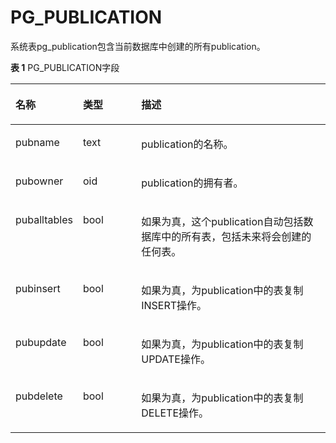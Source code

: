 # PG\_PUBLICATION<a name="ZH-CN_TOPIC_0000001198437518"></a>

系统表pg\_publication包含当前数据库中创建的所有publication。

**表 1**  PG\_PUBLICATION字段

<a name="table8390885257"></a>
<table><thead align="left"><tr id="row17390188162516"><th class="cellrowborder" valign="top" width="14.591459145914593%" id="mcps1.2.4.1.1"><p id="p18390188112511"><a name="p18390188112511"></a><a name="p18390188112511"></a>名称</p>
</th>
<th class="cellrowborder" valign="top" width="19.74197419741974%" id="mcps1.2.4.1.2"><p id="p7391168132520"><a name="p7391168132520"></a><a name="p7391168132520"></a>类型</p>
</th>
<th class="cellrowborder" valign="top" width="65.66656665666567%" id="mcps1.2.4.1.3"><p id="p739219852516"><a name="p739219852516"></a><a name="p739219852516"></a>描述</p>
</th>
</tr>
</thead>
<tbody><tr id="row1739210802511"><td class="cellrowborder" valign="top" width="14.591459145914593%" headers="mcps1.2.4.1.1 "><p id="p23921685255"><a name="p23921685255"></a><a name="p23921685255"></a>pubname</p>
</td>
<td class="cellrowborder" valign="top" width="19.74197419741974%" headers="mcps1.2.4.1.2 "><p id="p2039378142510"><a name="p2039378142510"></a><a name="p2039378142510"></a>text</p>
</td>
<td class="cellrowborder" valign="top" width="65.66656665666567%" headers="mcps1.2.4.1.3 "><p id="p439317811259"><a name="p439317811259"></a><a name="p439317811259"></a>publication的名称。</p>
</td>
</tr>
<tr id="row139313892510"><td class="cellrowborder" valign="top" width="14.591459145914593%" headers="mcps1.2.4.1.1 "><p id="p5393138112518"><a name="p5393138112518"></a><a name="p5393138112518"></a>pubowner</p>
</td>
<td class="cellrowborder" valign="top" width="19.74197419741974%" headers="mcps1.2.4.1.2 "><p id="p143932088256"><a name="p143932088256"></a><a name="p143932088256"></a>oid</p>
</td>
<td class="cellrowborder" valign="top" width="65.66656665666567%" headers="mcps1.2.4.1.3 "><p id="p6393687251"><a name="p6393687251"></a><a name="p6393687251"></a>publication的拥有者。</p>
</td>
</tr>
<tr id="row133931487257"><td class="cellrowborder" valign="top" width="14.591459145914593%" headers="mcps1.2.4.1.1 "><p id="p1139311862519"><a name="p1139311862519"></a><a name="p1139311862519"></a>puballtables</p>
</td>
<td class="cellrowborder" valign="top" width="19.74197419741974%" headers="mcps1.2.4.1.2 "><p id="p12393582257"><a name="p12393582257"></a><a name="p12393582257"></a>bool</p>
</td>
<td class="cellrowborder" valign="top" width="65.66656665666567%" headers="mcps1.2.4.1.3 "><p id="p739315892515"><a name="p739315892515"></a><a name="p739315892515"></a>如果为真，这个publication自动包括数据库中的所有表，包括未来将会创建的任何表。</p>
</td>
</tr>
<tr id="row108501716192615"><td class="cellrowborder" valign="top" width="14.591459145914593%" headers="mcps1.2.4.1.1 "><p id="p1385131610262"><a name="p1385131610262"></a><a name="p1385131610262"></a>pubinsert</p>
</td>
<td class="cellrowborder" valign="top" width="19.74197419741974%" headers="mcps1.2.4.1.2 "><p id="p108511116162616"><a name="p108511116162616"></a><a name="p108511116162616"></a>bool</p>
</td>
<td class="cellrowborder" valign="top" width="65.66656665666567%" headers="mcps1.2.4.1.3 "><p id="p685201611265"><a name="p685201611265"></a><a name="p685201611265"></a>如果为真，为publication中的表复制INSERT操作。</p>
</td>
</tr>
<tr id="row47792198262"><td class="cellrowborder" valign="top" width="14.591459145914593%" headers="mcps1.2.4.1.1 "><p id="p578011914261"><a name="p578011914261"></a><a name="p578011914261"></a>pubupdate</p>
</td>
<td class="cellrowborder" valign="top" width="19.74197419741974%" headers="mcps1.2.4.1.2 "><p id="p1780181916261"><a name="p1780181916261"></a><a name="p1780181916261"></a>bool</p>
</td>
<td class="cellrowborder" valign="top" width="65.66656665666567%" headers="mcps1.2.4.1.3 "><p id="p27801719102611"><a name="p27801719102611"></a><a name="p27801719102611"></a>如果为真，为publication中的表复制UPDATE操作。</p>
</td>
</tr>
<tr id="row1331192214267"><td class="cellrowborder" valign="top" width="14.591459145914593%" headers="mcps1.2.4.1.1 "><p id="p12332122252613"><a name="p12332122252613"></a><a name="p12332122252613"></a>pubdelete</p>
</td>
<td class="cellrowborder" valign="top" width="19.74197419741974%" headers="mcps1.2.4.1.2 "><p id="p11332722192612"><a name="p11332722192612"></a><a name="p11332722192612"></a>bool</p>
</td>
<td class="cellrowborder" valign="top" width="65.66656665666567%" headers="mcps1.2.4.1.3 "><p id="p1133282216262"><a name="p1133282216262"></a><a name="p1133282216262"></a>如果为真，为publication中的表复制DELETE操作。</p>
</td>
</tr>
</tbody>
</table>

